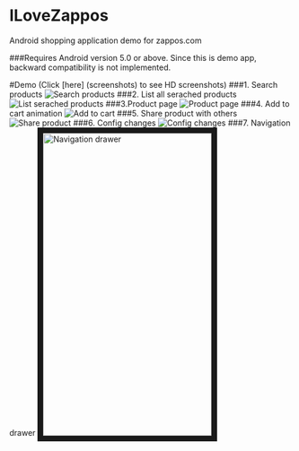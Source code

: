 # ILoveZappos
Android shopping application demo for zappos.com

###Requires Android version 5.0 or above. 
Since this is demo app, backward compatibility is not implemented.

#Demo (Click [here] (screenshots) to see HD screenshots)
###1. Search products
![Search products](https://raw.githubusercontent.com/arjunvekariyagithub/ILoveZappos/master/screenshots/gifs/search.gif)
###2. List all serached products
![List serached products](https://raw.githubusercontent.com/arjunvekariyagithub/ILoveZappos/master/screenshots/gifs/grid_list_view.gif)
###3.Product page
![Product page](https://raw.githubusercontent.com/arjunvekariyagithub/ILoveZappos/master/screenshots/gifs/product_page.gif)
###4. Add to cart animation
![Add to cart](https://raw.githubusercontent.com/arjunvekariyagithub/ILoveZappos/master/screenshots/gifs/add_to_cart.gif)
###5. Share product with others
![Share product](https://raw.githubusercontent.com/arjunvekariyagithub/ILoveZappos/master/screenshots/gifs/share_product.gif)
###6. Config changes
![Config changes](https://raw.githubusercontent.com/arjunvekariyagithub/ILoveZappos/master/screenshots/gifs/config_chnages.gif)
###7. Navigation drawer
<img src="https://raw.githubusercontent.com/arjunvekariyagithub/ILoveZappos/master/screenshots/navigation_drawer.png"
alt="Navigation drawer" width="300" height="540" border="10" /></a>
